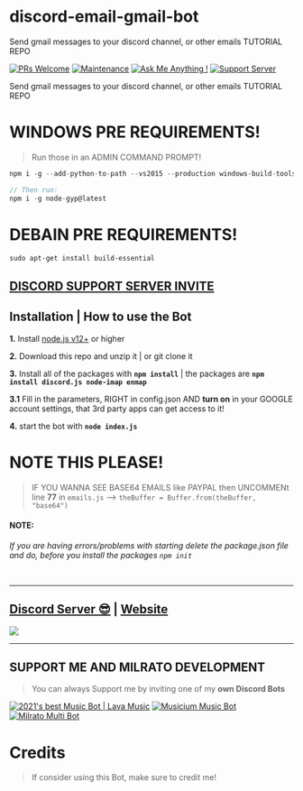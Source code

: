 # discord-email-gmail-bot
Send gmail messages to your discord channel, or other emails TUTORIAL REPO

[![PRs Welcome](https://img.shields.io/badge/PRs-welcome-brightgreen.svg?style=flat-square)](http://makeapullrequest.com)
[![Maintenance](https://img.shields.io/badge/Maintained%3F-yes-green.svg)](https://GitHub.com/Tomato6966/)
[![Ask Me Anything !](https://img.shields.io/badge/Ask%20me-anything-1abc9c.svg)](https://GitHub.com/Tomato6966/Ask-Me-Anything)
[![Support Server](https://img.shields.io/discord/591914197219016707.svg?label=&logo=discord&logoColor=ffffff&color=7389D8&labelColor=6A7EC2)](https://discord.gg/fS6qBSm)

Send gmail messages to your discord channel, or other emails TUTORIAL REPO

# WINDOWS PRE REQUIREMENTS!
> Run those in an ADMIN COMMAND PROMPT!
```js
npm i -g --add-python-to-path --vs2015 --production windows-build-tools

// Then run:
npm i -g node-gyp@latest
```
# DEBAIN PRE REQUIREMENTS!
```
sudo apt-get install build-essential
```

## [**DISCORD SUPPORT SERVER INVITE**](https://support.milrato.eu)

## Installation | How to use the Bot

 **1.** Install [node.js v12+](https://nodejs.org/api/cli.html#cli_unhandled_rejections_mode) or higher

 **2.** Download this repo and unzip it    |    or git clone it
 
 **3.** Install all of the packages with **`npm install`**     |  the packages are   **`npm install discord.js node-imap enmap`**
 
 **3.1** Fill in the parameters, RIGHT in config.json AND **turn on** in your GOOGLE account settings, that 3rd party apps can get access to it!
 
 **4.** start the bot with **`node index.js`**

# NOTE THIS PLEASE!
> IF YOU WANNA SEE BASE64 EMAILS like PAYPAL then UNCOMMENt line **77** in `emails.js` --> `theBuffer = Buffer.from(theBuffer, "base64")`

#### **NOTE:**

*If you are having errors/problems with starting delete the package.json file and do, before you install the packages `npm init`*

<br/>
  
***

## [Discord Server 😎](https://discord.gg/milrato) | [Website](https://milrato.dev)
<a href="https://discord.gg/milrato"><img src="https://discord.com/api/guilds/773668217163218944/widget.png?style=banner2"></a>

***

## SUPPORT ME AND MILRATO DEVELOPMENT

> You can always Support me by inviting one of my **own Discord Bots**

[![2021's best Music Bot | Lava Music](https://cdn.discordapp.com/attachments/748533465972080670/817088638780440579/test3.png)](https://lava.milrato.dev)
[![Musicium Music Bot](https://cdn.discordapp.com/attachments/742446682381221938/770055673965707264/test1.png)](https://musicium.musicium.dev)
[![Milrato Multi Bot](https://cdn.discordapp.com/attachments/742446682381221938/770056826724679680/test1.png)](https://milrato.milrato.dev)

# Credits

> If consider using this Bot, make sure to credit me!
